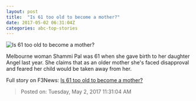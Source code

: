 ```yaml
---
layout: post
title:  "Is 61 too old to become a mother?"
date: 2017-05-02 06:31:04Z
categories: abc-top-stories
---
```


![Is 61 too old to become a mother?](http://www.abc.net.au/news/image/8489400-1x1-700x700.jpg)

Melbourne woman Shammi Pal was 61 when she gave birth to her daughter Angel last year. She claims that as an older mother she's faced disapproval and feared her child would be taken away from her.


Full story on F3News: [Is 61 too old to become a mother?](http://www.f3nws.com/n/hDqrrE)

> Posted on: Tuesday, May 2, 2017 11:31:04 AM
